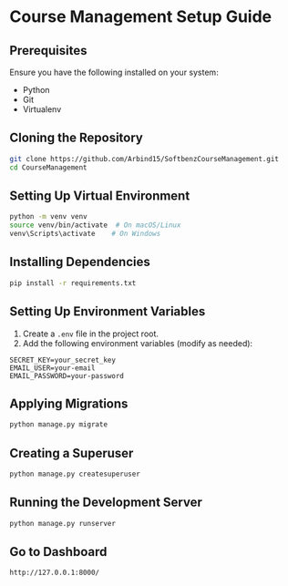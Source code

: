 # Course Management Setup Guide

## Prerequisites
Ensure you have the following installed on your system:
- Python
- Git
- Virtualenv

## Cloning the Repository
```sh
git clone https://github.com/Arbind15/SoftbenzCourseManagement.git
cd CourseManagement
```

## Setting Up Virtual Environment
```sh
python -m venv venv
source venv/bin/activate  # On macOS/Linux
venv\Scripts\activate    # On Windows
```

## Installing Dependencies
```sh
pip install -r requirements.txt
```

## Setting Up Environment Variables
1. Create a `.env` file in the project root.
2. Add the following environment variables (modify as needed):
```
SECRET_KEY=your_secret_key
EMAIL_USER=your-email
EMAIL_PASSWORD=your-password
```

## Applying Migrations
```sh
python manage.py migrate
```

## Creating a Superuser
```sh
python manage.py createsuperuser
```

## Running the Development Server
```sh
python manage.py runserver
```

## Go to Dashboard
```sh
http://127.0.0.1:8000/
```
